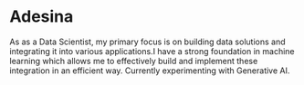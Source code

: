 # Adesina
As as a Data Scientist, my primary focus is on building data solutions and integrating it into various applications.I have a strong foundation in machine learning which allows me to effectively build and implement these integration in an efficient way. Currently experimenting with Generative AI.
